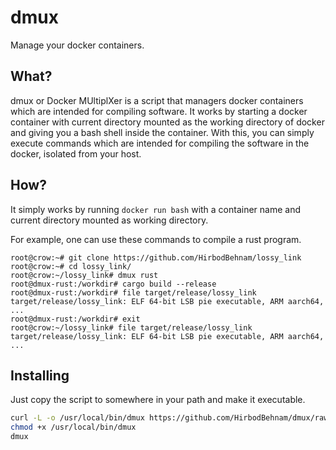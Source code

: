 # dmux
Manage your docker containers.

## What?
dmux or Docker MUltiplXer is a script that managers docker containers which are intended for compiling software.
It works by starting a docker container with current directory mounted as the working directory of docker and giving
you a bash shell inside the container. With this, you can simply execute commands which are intended for compiling the software in the docker, isolated from your host.

## How?
It simply works by running `docker run bash` with a container name and current directory mounted as working directory.

For example, one can use these commands to compile a rust program.
```
root@crow:~# git clone https://github.com/HirbodBehnam/lossy_link
root@crow:~# cd lossy_link/
root@crow:~/lossy_link# dmux rust
root@dmux-rust:/workdir# cargo build --release
root@dmux-rust:/workdir# file target/release/lossy_link
target/release/lossy_link: ELF 64-bit LSB pie executable, ARM aarch64, ...
root@dmux-rust:/workdir# exit
root@crow:~/lossy_link# file target/release/lossy_link
target/release/lossy_link: ELF 64-bit LSB pie executable, ARM aarch64, ...
```

## Installing

Just copy the script to somewhere in your path and make it executable.
```bash
curl -L -o /usr/local/bin/dmux https://github.com/HirbodBehnam/dmux/raw/master/dmux.sh
chmod +x /usr/local/bin/dmux
dmux
```
